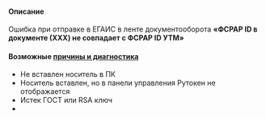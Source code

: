 #### Описание
Ошибка при отправке в ЕГАИС в ленте документооборота **«ФСРАР ID в документе (ХХХ) не совпадает с ФСРАР ID УТМ»**

#### Возможные [причины и диагностика](https://n.sbis.ru/article/62771fcb-59e4-4f7e-bd02-591597f4adcc)
- Не вставлен носитель в ПК
- Носитель вставлен, но в панели управления Рутокен не отображается
- Истек ГОСТ или RSA ключ
- 